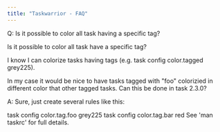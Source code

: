 ```yaml
---
title: "Taskwarrior - FAQ"
---
```


Q: Is it possible to color all task having a specific tag?

Is it possible to color all task have a specific tag? 

I know I can colorize tasks having tags (e.g. task config color.tagged grey225).

In my case it would be nice to have tasks tagged with "foo" colorizied in different color that other tagged tasks. Can this be done in task 2.3.0?

A: Sure, just create several rules like this:

task config color.tag.foo grey225
task config color.tag.bar red
See 'man taskrc' for full details.

